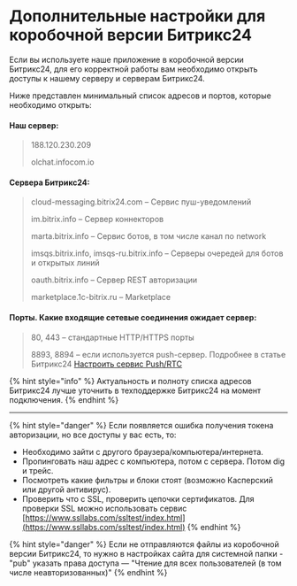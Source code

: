 # Дополнительные настройки для коробочной версии Битрикс24

Если вы используете наше приложение в коробочной версии Битрикс24, для его корректной работы вам необходимо открыть доступы к нашему серверу и серверам Битрикс24.

Ниже представлен минимальный список адресов и портов, которые необходимо открыть:

#### Наш сервер:

> 188.120.230.209
>
> olchat.infocom.io

#### Сервера Битрикс24:

> cloud-messaging.bitrix24.com – Сервис пуш-уведомлений
>
> im.bitrix.info – Сервер коннекторов
>
> marta.bitrix.info – Сервис ботов, в том числе канал по network
>
> imsqs.bitrix.info, imsqs-ru.bitrix.info – Серверы очередей для ботов и открытых линий
>
> oauth.bitrix.info – Сервер REST авторизации
>
> marketplace.1c-bitrix.ru – Marketplace

#### Порты. Какие входящие сетевые соединения ожидает сервер:

> 80, 443 – стандартные HTTP/HTTPS порты
>
> 8893, 8894 – если используется push-сервер. Подробнее в статье Битрикс24 [Настроить сервис Push/RTC](https://dev.1c-bitrix.ru/learning/course/?COURSE\_ID=37\&CHAPTER\_ID=09377\&LESSON\_PATH=3908.8809.9377)

{% hint style="info" %}
Актуальность и полноту списка адресов Битрикс24 лучше уточнить в техподдержке Битрикс24 на момент подключения.
{% endhint %}

***

{% hint style="danger" %}
Если появляется ошибка получения токена авторизации, но все доступы у вас есть, то:

* Необходимо зайти с другого браузера/компьютера/интернета.
* Пропинговать наш адрес с компьютера, потом с сервера. Потом dig и трейс.
* Посмотреть какие фильтры и блоки стоят (возможно Касперский или другой антивирус).
* Проверить что с SSL, проверить цепочки сертификатов. Для проверки SSL можно использовать сервис [https://www.ssllabs.com/ssltest/index.html](https://www.ssllabs.com/ssltest/index.html)
{% endhint %}

{% hint style="danger" %}
Если не отправляются файлы из коробочной версии Битрикс24, то нужно в настройках сайта для системной папки - "pub" указать права доступа — "Чтение для всех пользователей (в том числе неавторизованных)"
{% endhint %}
